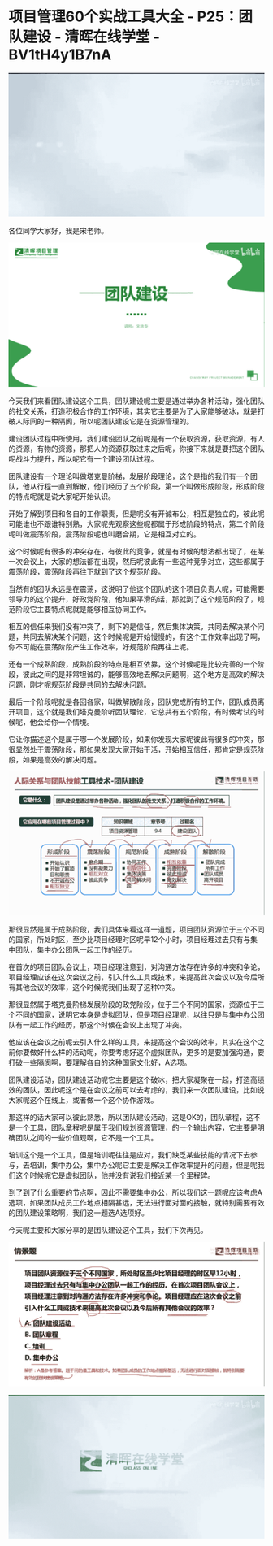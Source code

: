# 项目管理60个实战工具大全 - P25：团队建设 - 清晖在线学堂 - BV1tH4y1B7nA

![](img/4bc10a0c2fd303f3fcb9aa078813bee8_0.png)

各位同学大家好，我是宋老师。

![](img/4bc10a0c2fd303f3fcb9aa078813bee8_2.png)

今天我们来看团队建设这个工具，团队建设呢主要是通过举办各种活动，强化团队的社交关系，打造积极合作的工作环境，其实它主要是为了大家能够破冰，就是打破人际间的一种隔阂，所以呢团队建设它是在资源管理的。

建设团队过程中所使用，我们建设团队之前呢是有一个获取资源，获取资源，有人的资源，有物的资源，那把人的资源获取过来之后呢，你接下来就是要把这个团队呢战斗力提升，所以呢它有一个建设团队过程。

团队建设有一个理论叫做塔克曼阶梯，发展阶段理论，这个是指的我们有一个团队，他从行程一直到解散，他们经历了五个阶段，第一个叫做形成阶段，形成阶段的特点呢就是说大家呢开始认识。

开始了解到项目和各自的工作职责，但是呢没有开诚布公，相互是独立的，彼此呢可能谁也不跟谁特别熟，大家呢先观察这些呢都属于形成阶段的特点，第二个阶段呢叫做震荡阶段，震荡阶段呢也叫磨合期，它是相互对立的。

这个时候呢有很多的冲突存在，有彼此的竞争，就是有时候的想法都出现了，在某一次会议上，大家的想法都在出现，然后呢彼此有一些这种竞争对立，这些都属于震荡阶段，震荡阶段再往下就到了这个规范阶段。

当然有的团队永远是在震荡，这说明了他这个团队的这个项目负责人呢，可能需要领导力的这个提升，好政党阶段，他如果平滑的话，那就到了这个规范阶段了，规范阶段它主要特点呢就是能够相互协同工作。

相互的信任来我们没有冲突了，剩下的是信任，然后集体决策，共同去解决某个问题，共同去解决某个问题，这个时候呢是开始慢慢的，有这个工作效率出现了啊，你不可能在震荡阶段产生工作效率，好规范阶段再往上呢。

还有一个成熟阶段，成熟阶段的特点是相互依靠，这个时候呢是比较完善的一个阶段，彼此之间的是非常坦诚的，能够高效地去解决问题啊，这个地方是高效的解决问题，刚才呢规范阶段是共同的去解决问题。

最后一个阶段呢就是各回各家，叫做解散阶段，团队完成所有的工作，团队成员离开项目，这个就是我们塔克曼阶听团队理论，它总共有五个阶段，有时候考试的时候呢，他会给你一个情境。

它让你描述这个是属于哪一个发展阶段，如果你发现大家呢彼此有很多的冲突，那很显然处于震荡阶段，那如果发现大家开始干活，开始相互信任，那肯定是规范阶段，如果是高效的解决问题。



![](img/4bc10a0c2fd303f3fcb9aa078813bee8_4.png)

那很显然是属于成熟阶段，我们具体来看这样一道题，项目团队资源位于三个不同的国家，所处时区，至少比项目经理时区呢早12个小时，项目经理过去只有与集中团队，集中办公团队一起工作的经历。

在首次的项目团队会议上，项目经理注意到，对沟通方法存在许多的冲突和争论，项目经理应该在这次会议之前，引入什么工具或技术，来提高此次会议以及今后所有其他会议的效率，这个时候呢我们出现了这种冲突。

那很显然属于塔克曼阶梯发展阶段的政党阶段，位于三个不同的国家，资源位于三个不同的国家，说明它本身是虚拟团队，但是项目经理呢，以往只是与集中办公团队有一起工作的经历，那这个时候在会议上出现了冲突。

他应该在会议之前呢去引入什么样的工具，来提高这个会议的效率，其实在这个之前你要做好什么样的活动呢，你要考虑好这个虚拟团队，更多的是要加强沟通，要打破一些隔阂啊，要理解各自的这种国家文化好，A选项。

团队建设活动，团队建设活动呢它主要是这个破冰，把大家凝聚在一起，打造高绩效的团队，因此呢这个是在会议之前可以去考虑的，我们来一次团队建设，比如说大家呢这个在线上，或者做一个这个协作游戏。

那这样的话大家可以彼此熟悉，所以团队建设活动，这是OK的，团队章程，这不是一个工具，团队章程呢是属于我们规划资源管理，的一个输出内容，它主要是明确团队之间的一些价值观啊，它不是一个工具。

培训这个是一个工具，但是培训呢往往是应对，我们缺乏某些技能的情况下去参与，去培训，集中办公，集中办公呢它主要是解决工作效率提升的问题，但是呢我们这个时候呢它是虚拟团队，他并没有说我们接近某一个里程碑。

到了到了什么重要的节点啊，因此不需要集中办公，所以我们这一题呢应该考虑A选项，如果团队成员工作地点相隔甚远，无法进行面对面的接触，就特别需要有效的团队建设策略啊，我们这一题选A选项好。

今天呢主要和大家分享的是团队建设这个工具，我们下次再见。

![](img/4bc10a0c2fd303f3fcb9aa078813bee8_6.png)

![](img/4bc10a0c2fd303f3fcb9aa078813bee8_7.png)